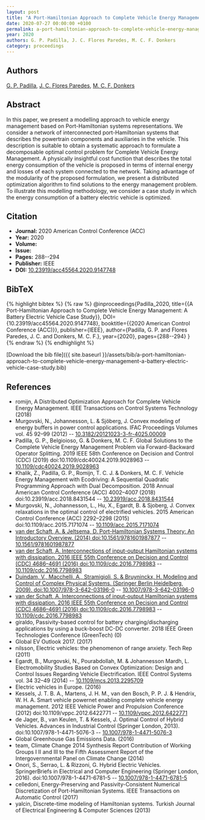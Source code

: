 ```yaml
---
layout: post
title: "A Port-Hamiltonian Approach to Complete Vehicle Energy Management: A Battery Electric Vehicle Case Study"
date: 2020-07-27 00:00:00 +0100
permalink: a-port-hamiltonian-approach-to-complete-vehicle-energy-management-a-battery-electric-vehicle-case-study
year: 2020
authors: G. P. Padilla, J. C. Flores Paredes, M. C. F. Donkers
category: proceedings
---
```

 
## Authors
[G. P. Padilla](authors/g-p-padilla), [J. C. Flores Paredes](authors/j-c-flores-paredes), [M. C. F. Donkers](authors/m-c-f-donkers)
 
## Abstract
In this paper, we present a modelling approach to vehicle energy management based on Port-Hamiltonian systems representations. We consider a network of interconnected port-Hamiltonian systems that describes the powertrain components and auxiliaries in the vehicle. This description is suitable to obtain a systematic approach to formulate a decomposable optimal control problem for Complete Vehicle Energy Management. A physically insightful cost function that describes the total energy consumption of the vehicle is proposed in terms of internal energy and losses of each system connected to the network. Taking advantage of the modularity of the proposed formulation, we present a distributed optimization algorithm to find solutions to the energy management problem. To illustrate this modelling methodology, we consider a case study in which the energy consumption of a battery electric vehicle is optimized.
 
## Citation
- **Journal:** 2020 American Control Conference (ACC)
- **Year:** 2020
- **Volume:** 
- **Issue:** 
- **Pages:** 288--294
- **Publisher:** IEEE
- **DOI:** [10.23919/acc45564.2020.9147748](https://doi.org/10.23919/acc45564.2020.9147748)
 
## BibTeX
{% highlight bibtex %}
{% raw %}
@inproceedings{Padilla_2020,
  title={{A Port-Hamiltonian Approach to Complete Vehicle Energy Management: A Battery Electric Vehicle Case Study}},
  DOI={10.23919/acc45564.2020.9147748},
  booktitle={{2020 American Control Conference (ACC)}},
  publisher={IEEE},
  author={Padilla, G. P. and Flores Paredes, J. C. and Donkers, M. C. F.},
  year={2020},
  pages={288--294}
}
{% endraw %}
{% endhighlight %}
 
[Download the bib file]({{ site.baseurl }}/assets/bib/a-port-hamiltonian-approach-to-complete-vehicle-energy-management-a-battery-electric-vehicle-case-study.bib)
 
## References
- romijn, A Distributed Optimization Approach for Complete Vehicle Energy Management. IEEE Transactions on Control Systems Technology (2018)
- Murgovski, N., Johannesson, L. & Sjöberg, J. Convex modeling of energy buffers in power control applications. IFAC Proceedings Volumes vol. 45 92–99 (2012) -- [10.3182/20121023-3-fr-4025.00009](https://doi.org/10.3182/20121023-3-fr-4025.00009)
- Padilla, G. P., Belgioioso, G. & Donkers, M. C. F. Global Solutions to the Complete Vehicle Energy Management Problem via Forward-Backward Operator Splitting. 2019 IEEE 58th Conference on Decision and Control (CDC) (2019) doi:10.1109/cdc40024.2019.9028963 -- [10.1109/cdc40024.2019.9028963](https://doi.org/10.1109/cdc40024.2019.9028963)
- Khalik, Z., Padilla, G. P., Romijn, T. C. J. & Donkers, M. C. F. Vehicle Energy Management with Ecodriving: A Sequential Quadratic Programming Approach with Dual Decomposition. 2018 Annual American Control Conference (ACC) 4002–4007 (2018) doi:10.23919/acc.2018.8431544 -- [10.23919/acc.2018.8431544](https://doi.org/10.23919/acc.2018.8431544)
- Murgovski, N., Johannesson, L., Hu, X., Egardt, B. & Sjoberg, J. Convex relaxations in the optimal control of electrified vehicles. 2015 American Control Conference (ACC) 2292–2298 (2015) doi:10.1109/acc.2015.7171074 -- [10.1109/acc.2015.7171074](https://doi.org/10.1109/acc.2015.7171074)
- [van der Schaft, A. & Jeltsema, D. Port-Hamiltonian Systems Theory: An Introductory Overview. (2014) doi:10.1561/9781601987877](port-hamiltonian-systems-theory-an-introductory-overview0) -- [10.1561/9781601987877](https://doi.org/10.1561/9781601987877)
- [van der Schaft, A. Interconnections of input-output Hamiltonian systems with dissipation. 2016 IEEE 55th Conference on Decision and Control (CDC) 4686–4691 (2016) doi:10.1109/cdc.2016.7798983](interconnections-of-input-output-hamiltonian-systems-with-dissipation) -- [10.1109/cdc.2016.7798983](https://doi.org/10.1109/cdc.2016.7798983)
- [Duindam, V., Macchelli, A., Stramigioli, S. & Bruyninckx, H. Modeling and Control of Complex Physical Systems. (Springer Berlin Heidelberg, 2009). doi:10.1007/978-3-642-03196-0](modeling-and-control-of-complex-physical-systems) -- [10.1007/978-3-642-03196-0](https://doi.org/10.1007/978-3-642-03196-0)
- [van der Schaft, A. Interconnections of input-output Hamiltonian systems with dissipation. 2016 IEEE 55th Conference on Decision and Control (CDC) 4686–4691 (2016) doi:10.1109/cdc.2016.7798983](interconnections-of-input-output-hamiltonian-systems-with-dissipation) -- [10.1109/cdc.2016.7798983](https://doi.org/10.1109/cdc.2016.7798983)
- giraldo, Passivity-based control for battery charging/discharging applications by using a buck-boost DC-DC converter. 2018 IEEE Green Technologies Conference (GreenTech) (0)
- Global EV Outlook 2017. (2017)
- nilsson, Electric vehicles: the phenomenon of range anxiety. Tech Rep (2011)
- Egardt, B., Murgovski, N., Pourabdollah, M. & Johannesson Mardh, L. Electromobility Studies Based on Convex Optimization: Design and Control Issues Regarding Vehicle Electrification. IEEE Control Systems vol. 34 32–49 (2014) -- [10.1109/mcs.2013.2295709](https://doi.org/10.1109/mcs.2013.2295709)
- Electric vehicles in Europe. (2016)
- Kessels, J. T. B. A., Martens, J. H. M., van den Bosch, P. P. J. & Hendrix, W. H. A. Smart vehicle powernet enabling complete vehicle energy management. 2012 IEEE Vehicle Power and Propulsion Conference (2012) doi:10.1109/vppc.2012.6422771 -- [10.1109/vppc.2012.6422771](https://doi.org/10.1109/vppc.2012.6422771)
- de Jager, B., van Keulen, T. & Kessels, J. Optimal Control of Hybrid Vehicles. Advances in Industrial Control (Springer London, 2013). doi:10.1007/978-1-4471-5076-3 -- [10.1007/978-1-4471-5076-3](https://doi.org/10.1007/978-1-4471-5076-3)
- Global Greenhouse Gas Emissions Data. (2016)
- team, Climate Change 2014 Synthesis Report Contribution of Working Groups I II and III to the Fifth Assessment Report of the Intergovernmental Panel on Climate Change (2014)
- Onori, S., Serrao, L. & Rizzoni, G. Hybrid Electric Vehicles. SpringerBriefs in Electrical and Computer Engineering (Springer London, 2016). doi:10.1007/978-1-4471-6781-5 -- [10.1007/978-1-4471-6781-5](https://doi.org/10.1007/978-1-4471-6781-5)
- celledoni, Energy-Preserving and Passivity-Consistent Numerical Discretization of Port-Hamiltonian Systems. IEEE Transactions on Automatic Control (2017)
- yalcin, Discrete-time modeling of Hamiltonian systems. Turkish Journal of Electrical Engineering & Computer Sciences (2013)

